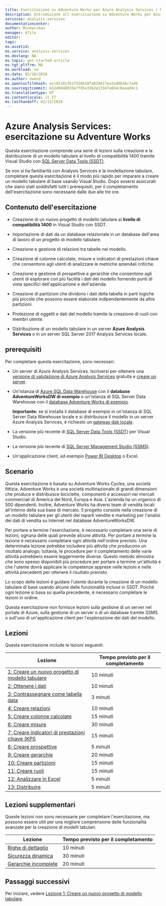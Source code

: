 ```yaml
---
title: Esercitazione su Adventure Works per Azure Analysis Services | Microsoft Docs
description: Introduzione all'esercitazione su Adventure Works per Azure Analysis Services
services: analysis-services
documentationcenter: 
author: Minewiskan
manager: kfile
editor: 
tags: 
ms.assetid: 
ms.service: analysis-services
ms.devlang: NA
ms.topic: get-started-article
ms.tgt_pltfrm: NA
ms.workload: na
ms.date: 02/10/2018
ms.author: owend
ms.openlocfilehash: ecc95181f61f556b18fa820617ea5ad0636c7a4b
ms.sourcegitcommit: b32d6948033e7f85e3362e13347a664c0aaa04c1
ms.translationtype: HT
ms.contentlocale: it-IT
ms.lasthandoff: 02/13/2018
---
```

# <a name="azure-analysis-services---adventure-works-tutorial"></a>Azure Analysis Services: esercitazione su Adventure Works

Questa esercitazione comprende una serie di lezioni sulla creazione e la distribuzione di un modello tabulare al livello di compatibilità 1400 tramite Visual Studio con [SQL Server Data Tools (SSDT)](https://docs.microsoft.com/sql/ssdt/download-sql-server-data-tools-ssdt).  

Se non si ha familiarità con Analysis Services e la modellazione tabulare, completare questa esercitazione è il modo più rapido per imparare a creare un modello tabulare di base usando Visual Studio. Dopo essersi assicurati che siano stati soddisfatti tutti i prerequisiti, per il completamento dell'esercitazione sono necessarie dalle due alle tre ore.  
  
## <a name="what-you-learn"></a>Contenuto dell'esercitazione   
  
-   Creazione di un nuovo progetto di modello tabulare al **livello di compatibilità 1400** in Visual Studio con SSDT.
  
-   Importazione di dati da un database relazionale in un database dell'area di lavoro di un progetto di modello tabulare.  
  
-   Creazione e gestione di relazioni tra tabelle nel modello.  
  
-   Creazione di colonne calcolate, misure e indicatori di prestazioni chiave che consentono agli utenti di analizzare le metriche aziendali critiche.  
  
-   Creazione e gestione di prospettive e gerarchie che consentono agli utenti di esplorare con più facilità i dati del modello fornendo punti di vista specifici dell'applicazione e dell'azienda.  
  
-   Creazione di partizioni che dividono i dati della tabella in parti logiche più piccole che possono essere elaborate indipendentemente da altre partizioni.  
  
-   Protezione di oggetti e dati del modello tramite la creazione di ruoli con membri utente.  
  
-   Distribuzione di un modello tabulare in un server **Azure Analysis Services** o in un server SQL Server 2017 Analysis Services locale.  
  
## <a name="prerequisites"></a>prerequisiti  
Per completare questa esercitazione, sono necessari:  
  
-   Un server di Azure Analysis Services. Iscriversi per ottenere una [versione di valutazione di Azure Analysis Services](https://azure.microsoft.com/services/analysis-services/) gratuita e [creare un server](../analysis-services-create-server.md). 

-   Un'istanza di [Azure SQL Data Warehouse](../../sql-data-warehouse/create-data-warehouse-portal.md) con il **database AdventureWorksDW di esempio** o un'istanza di SQL Server Data Warehouse con il [database Adventure Works di esempio](https://github.com/Microsoft/sql-server-samples/releases/tag/adventureworks).

    **Importante:** se si installa il database di esempio in un'istanza di SQL Server Data Warehouse locale e si distribuisce il modello in un server Azure Analysis Services, è richiesto un [gateway dati locale](../analysis-services-gateway.md).

-   La versione più recente di [SQL Server Data Tools (SSDT)](https://msdn.microsoft.com/library/mt204009.aspx) per Visual Studio.

-   La versione più recente di [SQL Server Management Studio (SSMS)](https://docs.microsoft.com/sql/ssms/download-sql-server-management-studio-ssms).    

-   Un'applicazione client, ad esempio [Power BI Desktop](https://powerbi.microsoft.com/desktop/) o Excel. 

## <a name="scenario"></a>Scenario  
Questa esercitazione è basata su Adventure Works Cycles, una società fittizia. Adventure Works è una società multinazionale di grandi dimensioni che produce e distribuisce biciclette, componenti e accessori nei mercati commerciali di America del Nord, Europa e Asia. L'azienda ha un organico di 500 dipendenti. Inoltre, Adventure Works ha diversi team di vendita locali all'interno della sua base di mercato. Il progetto consiste nella creazione di un modello tabulare per gli utenti dei reparti vendite e marketing per l'analisi dei dati di vendita su Internet nel database AdventureWorksDW.  
  
Per portare a termine l'esercitazione, è necessario completare una serie di lezioni, ognuna delle quali prevede alcune attività. Per portare a termine la lezione è necessario completare ogni attività nell'ordine previsto. Una determinata lezione potrebbe includere più attività che producono un risultato analogo; tuttavia, le procedure per il completamento delle varie attività potrebbero essere leggermente diverse. Questo metodo dimostra che sono spesso disponibili più procedure per portare a termine un'attività e che l'utente dovrà applicare le competenze apprese nelle lezioni e nelle attività precedenti per ottenere il risultato previsto.  
  
Lo scopo delle lezioni è guidare l'utente durante la creazione di un modello tabulare di base usando alcune delle funzionalità incluse in SSDT. Poiché ogni lezione si basa su quella precedente, è necessario completare le lezioni in ordine.
  
Questa esercitazione non fornisce lezioni sulla gestione di un server nel portale di Azure, sulla gestione di un server o di un database tramite SSMS o sull'uso di un'applicazione client per l'esplorazione dei dati del modello. 


## <a name="lessons"></a>Lezioni  
Questa esercitazione include le lezioni seguenti:  
  
|Lezione|Tempo previsto per il completamento|  
|----------|------------------------------|  
|[1: Creare un nuovo progetto di modello tabulare](../tutorials/aas-lesson-1-create-a-new-tabular-model-project.md)|10 minuti|  
|[2: Ottenere i dati](../tutorials/aas-lesson-2-get-data.md)|10 minuti|  
|[3: Contrassegnare come tabella data](../tutorials/aas-lesson-3-mark-as-date-table.md)|3 minuti|  
|[4: Creare relazioni](../tutorials/aas-lesson-4-create-relationships.md)|10 minuti|  
|[5: Creare colonne calcolate](../tutorials/aas-lesson-5-create-calculated-columns.md)|15 minuti|
|[6: Creare misure](../tutorials/aas-lesson-6-create-measures.md)|30 minuti|  
|[7: Creare indicatori di prestazioni chiave (KPI)](../tutorials/aas-lesson-7-create-key-performance-indicators.md)|15 minuti|  
|[8: Creare prospettive](../tutorials/aas-lesson-8-create-perspectives.md)|5 minuti|  
|[9: Creare gerarchie](../tutorials/aas-lesson-9-create-hierarchies.md)|20 minuti|  
|[10: Creare partizioni](../tutorials/aas-lesson-10-create-partitions.md)|15 minuti|  
|[11: Creare ruoli](../tutorials/aas-lesson-11-create-roles.md)|15 minuti|  
|[12: Analizzare in Excel](../tutorials/aas-lesson-12-analyze-in-excel.md)|5 minuti| 
|[13: Distribuire](../tutorials/aas-lesson-13-deploy.md)|5 minuti|  
  
## <a name="supplemental-lessons"></a>Lezioni supplementari  
Queste lezioni non sono necessarie per completare l'esercitazione, ma possono essere utili per una migliore comprensione delle funzionalità avanzate per la creazione di modelli tabulari.  
  
|Lezione|Tempo previsto per il completamento|  
|----------|------------------------------|  
|[Righe di dettaglio](../tutorials/aas-supplemental-lesson-detail-rows.md)|10 minuti|
|[Sicurezza dinamica](../tutorials/aas-supplemental-lesson-dynamic-security.md)|30 minuti|
|[Gerarchie incomplete](../tutorials/aas-supplemental-lesson-ragged-hierarchies.md)|20 minuti| 

  
## <a name="next-steps"></a>Passaggi successivi  
Per iniziare, vedere [Lezione 1: Creare un nuovo progetto di modello tabulare](../tutorials/aas-lesson-1-create-a-new-tabular-model-project.md).  
  
  
  

